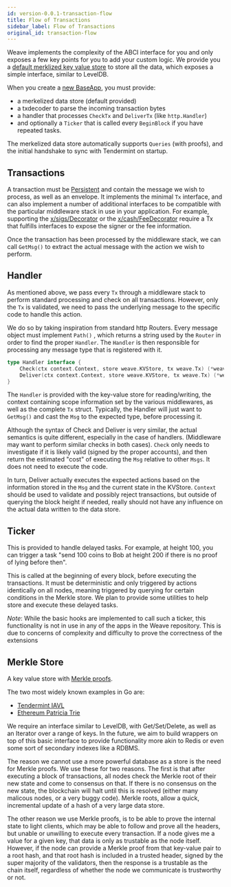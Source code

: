 ```yaml
---
id: version-0.0.1-transaction-flow
title: Flow of Transactions
sidebar_label: Flow of Transactions
original_id: transaction-flow
---
```


Weave implements the complexity of the ABCI interface for you and only exposes a few key points for you to add your custom logic. We provide you a [default merklized key value store](https://github.com/iov-one/weave/blob/v0.21.0/store/iavl/adapter.go) to store all the data, which exposes a simple interface, similar to LevelDB.

When you create a [new BaseApp](https://github.com/iov-one/weave/blob/v0.21.0/app/base.go#L22-L33), you must provide:

- a merkelized data store (default provided)
- a txdecoder to parse the incoming transaction bytes
- a handler that processes `CheckTx` and `DeliverTx` (like `http.Handler`)
- and optionally a `Ticker` that is called every `BeginBlock` if you have repeated tasks.

The merkelized data store automatically supports `Queries` (with proofs), and the initial handshake to sync with Tendermint on startup.

## Transactions

A transaction must be [Persistent](#Persistence) and contain the message we wish to process, as well as an envelope. It implements the minimal `Tx` interface, and can also implement a number of additional interfaces to be compatible with the particular middleware stack in use in your application. For example, supporting the [x/sigs/Decorator](https://github.com/iov-one/weave/blob/v0.21.0/x/sigs/decorator.go#L53) or the [x/cash/FeeDecorator](https://github.com/iov-one/weave/blob/v0.21.0/x/cash/staticfee.go#L114) require a Tx that fulfills interfaces to expose the signer or the fee information.

Once the transaction has been processed by the middleware stack, we can call `GetMsg()` to extract the actual message with the action we wish to perform.

## Handler

As mentioned above, we pass every `Tx` through a middleware stack to perform standard processing and check on all transactions. However, only the `Tx` is validated, we need to pass the underlying message to the specific code to handle this action.

We do so by taking inspiration from standard http Routers. Every message object must implement `Path()` , which returns a string used by the `Router` in order to find the proper `Handler`. The `Handler` is then responsible for processing any message type that is registered with it.

```go
type Handler interface {
    Check(ctx context.Context, store weave.KVStore, tx weave.Tx) (*weave.CheckResult, error)
    Deliver(ctx context.Context, store weave.KVStore, tx weave.Tx) (*weave.DeliverResult, error)
}
```

The `Handler` is provided with the key-value store for reading/writing, the context containing scope information set by the various middlewares, as well as the complete `Tx` struct. Typically, the Handler will just want to `GetMsg()` and cast the `Msg` to the expected type, before processing it.

Although the syntax of Check and Deliver is very similar, the actual semantics is quite different, especially in the case of handlers. (Middleware may want to perform similar checks in both cases). `Check` only needs to investigate if it is likely valid (signed by the proper accounts), and then return the estimated "cost" of executing the `Msg` relative to other `Msgs`. It does not need to execute the code.

In turn, Deliver actually executes the expected actions based on the information stored in the `Msg` and the current state in the KVStore. `Context` should be used to validate and possibly reject transactions, but outside of querying the block height if needed, really should not have any influence on the actual data written to the data store.

## Ticker

This is provided to handle delayed tasks. For example, at height 100, you can trigger a task "send 100 coins to Bob at height 200 if there is no proof of lying before then".

This is called at the beginning of every block, before executing the transactions. It must be deterministic and only triggered by actions identically on all nodes, meaning triggered by querying for certain conditions in the Merkle store. We plan to provide some utilities to help store and execute these delayed tasks.

_Note_: While the basic hooks are implemented to call such a ticker, this functionality is not in use in any of the apps in the Weave repository. This is due to concerns of complexity and difficulty to prove the correctness of the extensions

## Merkle Store

A key value store with [Merkle proofs](https://en.wikipedia.org/wiki/Merkle_tree).

The two most widely known examples in Go are:

- [Tendermint IAVL](https://github.com/tendermint/iavl)
- [Ethereum Patricia Trie](https://github.com/ethereum/wiki/wiki/Patricia-Tree)

We require an interface similar to LevelDB, with Get/Set/Delete, as well as an Iterator over a range of keys. In the future, we aim to build wrappers on top of this basic interface to provide functionality more akin to Redis or even some sort of secondary indexes like a RDBMS.

The reason we cannot use a more powerful database as a store is the need for Merkle proofs. We use these for two reasons. The first is that after executing a block of transactions, all nodes check the Merkle root of their new state and come to consensus on that. If there is no consensus on the new state, the blockchain will halt until this is resolved (either many malicous nodes, or a very buggy code). Merkle roots, allow a quick, incremental update of a hash of a very large data store.

The other reason we use Merkle proofs, is to be able to prove the internal state to light clients, which may be able to follow and prove all the headers, but unable or unwilling to execute every transaction. If a node gives me a value for a given key, that data is only as trustable as the node itself. However, if the node can provide a Merkle proof from that key-value pair to a root hash, and that root hash is included in a trusted header, signed by the super majority of the validators, then the response is a trustable as the chain itself, regardless of whether the node we communicate is trustworthy or not.
